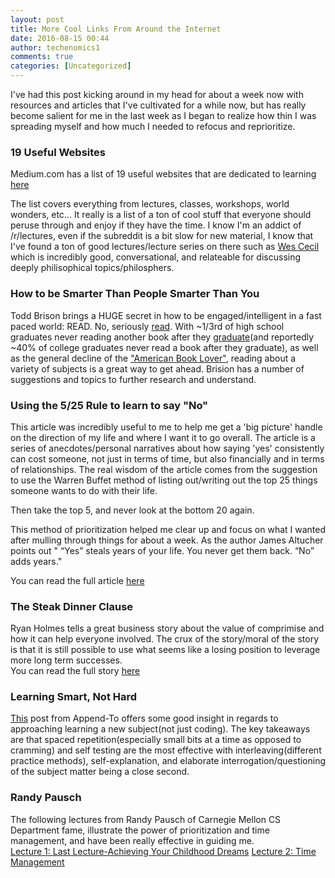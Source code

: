 ```yaml
---
layout: post
title: More Cool Links From Around the Internet
date: 2016-08-15 00:44
author: techenomics1
comments: true
categories: [Uncategorized]
---
```


I've had this post kicking around in my head for about a week now with resources and articles that I've cultivated for a while now, but has really become salient for me in the last week as I began to realize how thin I was spreading myself and how much I needed to refocus and reprioritize.  

### 19 Useful Websites

Medium.com has a list of 19 useful websites that are dedicated to learning [here](https://medium.com/the-mission/19-incredibly-useful-websites-you-wish-you-knew-earlier-eda6f16752c8#.hnrr2dl5b)

The list covers everything from lectures, classes, workshops, world wonders, etc... It really is a list of a ton of cool stuff that everyone should peruse through and enjoy if they have the time.  I know I'm an addict of /r/lectures, even if the subreddit is a bit slow for new material, I know that I've found a ton of good lectures/lecture series on there such as [Wes Cecil](https://www.youtube.com/channel/UC9ff15w4ufviWfv9UfIuByA) which is incredibly good, conversational, and relateable for discussing deeply philisophical topics/philosphers.  


### How to be Smarter Than People Smarter Than You

Todd Brison brings a HUGE secret in how to be engaged/intelligent in a fast paced world: READ.  No, seriously [read](https://medium.com/the-mission/how-to-be-smarter-than-people-smarter-than-you-7c66feec860b#.3f1mnr451).  With ~1/3rd of high school graduates never reading another book after they [graduate](https://www.google.com/url?sa=t&rct=j&q=&esrc=s&source=web&cd=1&cad=rja&uact=8&ved=0ahUKEwj62vSm6sLOAhVBHmMKHRWTDesQFggeMAA&url=http%3A%2F%2Fmentalfloss.com%2Farticle%2F27590%2Fwho-reads-books&usg=AFQjCNEtYY-qOFYHp2bbCoTCnHo8SsWcQg&sig2=Zwnwg9NnrilIcRBjl8t2gw)(and reportedly ~40% of college graduates never read a book after they graduate), as well as the general decline of the ["American Book Lover"](https://www.google.com/url?sa=t&rct=j&q=&esrc=s&source=web&cd=2&cad=rja&uact=8&ved=0ahUKEwj62vSm6sLOAhVBHmMKHRWTDesQFggnMAE&url=http%3A%2F%2Fwww.theatlantic.com%2Fbusiness%2Farchive%2F2014%2F01%2Fthe-decline-of-the-american-book-lover%2F283222%2F&usg=AFQjCNGOuLf2Op6_oiwfAmrkakyt8RhV_g&sig2=AiEsRlxisAdo6EsPLC7VhQ), reading about a variety of subjects is a great way to get ahead.  Brision has a number of suggestions and topics to further research and understand.  



### Using the 5/25 Rule to learn to say "No"
This article was incredibly useful to me to help me get a 'big picture' handle on the direction of my life and where I want it to go overall.  The article is a series of anecdotes/personal narratives about how saying 'yes' consistently can cost someone, not just in terms of time, but also financially and in terms of relationships.  The real wisdom of the article comes from the suggestion to use the Warren Buffet method of listing out/writing out the top 25 things someone wants to do with their life.  

Then take the top 5, and never look at the bottom 20 again.  

This method of prioritization helped me clear up and focus on what I wanted after mulling through things for about a week.  As the author James Altucher points out " “Yes” steals years of your life. You never get them back. “No” adds years."

You can read the full article [here](https://medium.com/the-mission/using-the-5-25-rule-to-learn-to-say-no-c84164aa9dd6#.490733ub9)

### The Steak Dinner Clause
Ryan Holmes tells a great business story about the value of comprimise and how it can help everyone involved.  The crux of the story/moral of the story is that it is still possible to use what seems like a losing position to leverage more long term successes.  
You can read the full story [here](https://medium.com/@invoker/how-to-use-the-steak-clause-to-win-your-next-negotiation-55b4dafbea94#.xewspxo7r)

### Learning Smart, Not Hard
[This](https://medium.com/@appendTo/learn-smart-not-hard-applying-learning-research-to-learning-programming-b42ff9bb863a?mc_cid=2cf55638c0&mc_eid=1de4a643d0#.wpyopj21z) post from Append-To offers some good insight in regards to approaching learning a new subject(not just coding).  The key takeaways are that spaced repetition(especially small bits at a time as opposed to cramming) and self testing are the most effective with interleaving(different practice methods), self-explanation, and elaborate interrogation/questioning of the subject matter being a close second.  

### Randy Pausch
The following lectures from Randy Pausch of Carnegie Mellon CS Department fame, illustrate the power of prioritization and time management, and have been really effective in guiding me.  
[Lecture 1: Last Lecture-Achieving Your Childhood Dreams](https://www.youtube.com/watch?v=ji5_MqicxSo)
[Lecture 2: Time Management](https://www.youtube.com/watch?v=oTugjssqOT0)

